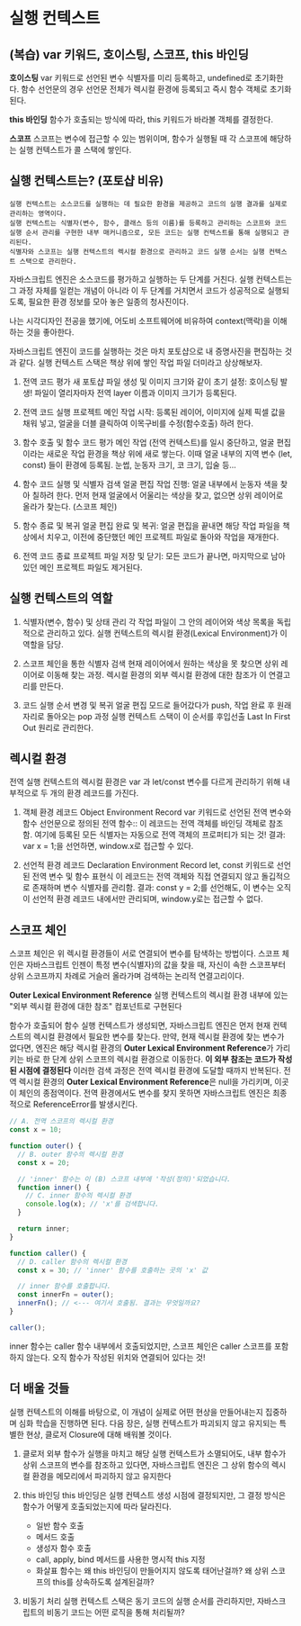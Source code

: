 # 실행 컨텍스트

## (복습) var 키워드, 호이스팅, 스코프, this 바인딩

**호이스팅**
var 키워드로 선언된 변수 식별자를 미리 등록하고, undefined로 초기화한다.
함수 선언문의 경우 선언문 전체가 렉시컬 환경에 등록되고 즉시 함수 객체로 초기화된다.

**this 바인딩**
함수가 호출되는 방식에 따라, this 키워드가 바라볼 객체를 결정한다.

**스코프**
스코프는 변수에 접근할 수 있는 범위이며, 함수가 실행될 때 각 스코프에 해당하는 실행 컨텍스트가 콜 스택에 쌓인다.

## 실행 컨텍스트는? (포토샵 비유)

```
실행 컨텍스트는 소스코드를 실행하는 데 필요한 환경을 제공하고 코드의 실행 결과를 실제로 관리하는 영역이다.
실행 컨텍스트는 식별자(변수, 함수, 클래스 등의 이름)를 등록하고 관리하는 스코프와 코드 실행 순서 관리를 구현한 내부 매커니즘으로, 모든 코드는 실행 컨텍스트를 통해 실행되고 관리된다.
식별자와 스코프는 실행 컨텍스트의 렉시컬 환경으로 관리하고 코드 실행 순서는 실행 컨텍스트 스택으로 관리한다.
```

자바스크립트 엔진은 소스코드를 평가하고 실행하는 두 단계를 거친다. 실행 컨텍스트는 그 과정 자체를 일컫는 개념이 아니라 이 두 단계를 거치면서 코드가 성공적으로 실행되도록, 필요한 환경 정보를 모아 놓은 일종의 청사진이다.

나는 시각디자인 전공을 했기에, 어도비 소프트웨어에 비유하여 context(맥락)을 이해하는 것을 좋아한다.

자바스크립트 엔진이 코드를 실행하는 것은 마치 포토샵으로 내 증명사진을 편집하는 것과 같다. 실행 컨텍스트 스택은 책상 위에 쌓인 작업 파일 더미라고 상상해보자.

1. 전역 코드 평가
   새 포토샵 파일 생성 및 이미지 크기와 같이 초기 설정:
   호이스팅 발생! 파일이 열리자마자 전역 layer 이름과 이미지 크기가 등록된다.

2. 전역 코드 실행
   프로젝트 메인 작업 시작:
   등록된 레이어, 이미지에 실제 픽셀 값을 채워 넣고, 얼굴을 더블 클릭하여 이목구비를 수정(함수호출) 하려 한다.

3. 함수 호출 및 함수 코드 평가
   메인 작업 (전역 컨텍스트)를 일시 중단하고, 얼굴 편집이라는 새로운 작업 환경을 책상 위에 새로 쌓는다. 이때 얼굴 내부의 지역 변수 (let, const) 들이 환경에 등록됨.
   눈썹, 눈동자 크기, 코 크기, 입술 등...

4. 함수 코드 실행 및 식별자 검색
   얼굴 편집 작업 진행: 얼굴 내부에서 눈동자 색을 찾아 칠하려 한다. 먼저 현재 얼굴에서 어울리는 색상을 찾고, 없으면 상위 레이어로 올라가 찾는다. (스코프 체인)

5. 함수 종료 및 복귀
   얼굴 편집 완료 및 복귀:
   얼굴 편집을 끝내면 해당 작업 파일을 책상에서 치우고, 이전에 중단했던 메인 프로젝트 파일로 돌아와 작업을 재개한다.

6. 전역 코드 종료
   프로젝트 파일 저장 및 닫기: 모든 코드가 끝나면, 마지막으로 남아있던 메인 프로젝트 파일도 제거된다.

## 실행 컨텍스트의 역할

1. 식별자(변수, 함수) 및 상태 관리
   각 작업 파일이 그 안의 레이어와 색상 목록을 독립적으로 관리하고 있다.
   실행 컨텍스트의 렉시컬 환경(Lexical Environment)가 이 역할을 담당.

2. 스코프 체인을 통한 식별자 검색
   현재 레이어에서 원하는 색상을 못 찾으면 상위 레이어로 이동해 찾는 과정.
   렉시컬 환경의 외부 렉시컬 환경에 대한 참조가 이 연결고리를 만든다.

3. 코드 실행 순서 변경 및 복귀
   얼굴 편집 모드로 들어갔다가 push, 작업 완료 후 원래 자리로 돌아오는 pop 과정
   실행 컨텍스트 스택이 이 순서를 후입선출 Last In First Out 원리로 관리한다.

## 렉시컬 환경

전역 실행 컨텍스트의 렉시컬 환경은 var 과 let/const 변수를 다르게 관리하기 위해 내부적으로 두 개의 환경 레코드를 가진다.

1. 객체 환경 레코드 Object Environment Record
   var 키워드로 선언된 전역 변수와 함수 선언문으로 정의된 전역 함수::
   이 레코드는 전역 객체를 바인딩 객체로 참조함. 여기에 등록된 모든 식별자는 자동으로 전역 객체의 프로퍼티가 되는 것!
   결과: var x = 1;을 선언하면, window.x로 접근할 수 있다.

2. 선언적 환경 레코드 Declaration Environment Record
   let, const 키워드로 선언된 전역 변수 및 함수 표현식
   이 레코드는 전역 객체와 직접 연결되지 않고 돌깁적으로 존재하며 변수 식별자를 관리함.
   결과: const y = 2;를 선언해도, 이 변수는 오직 이 선언적 환경 레코드 내에서만 관리되며, window.y로는 접근할 수 없다.

## 스코프 체인

스코프 체인은 위 렉시컬 환경들이 서로 연결되어 변수를 탐색하는 방법이다.
스코프 체인은 자바스크립트 인젠이 특정 변수(식별자)의 값을 찾을 때, 자신이 속한 스코프부터 상위 스코프까지 차례로 거슬러 올라가며 검색하는 논리적 연결고리이다.

**Outer Lexical Environment Reference**
실행 컨텍스트의 렉시컬 환경 내부에 있는 "외부 렉시컬 환경에 대한 참조" 컴포넌트로 구현된다

함수가 호출되어 함수 실행 컨텍스트가 생성되면, 자바스크립트 엔진은 먼저 현재 컨텍스트의 렉시컬 환경에서 필요한 변수를 찾는다. 만약, 현재 렉시컬 환경에 찾는 변수가 없다면, 엔진은 해당 렉시컬 환경의 **Outer Lexical Environment Reference**가 가리키는 바로 한 단계 상위 스코프의 렉시컬 환경으로 이동한다.
**이 외부 참조는 코드가 작성된 시점에 결정된다**
이러한 검색 과정은 전역 렉시컬 환경에 도달할 때까지 반복된다. 전역 렉시컬 환경의 **Outer Lexical Environment Reference**은 null을 가리키며, 이곳이 체인의 종점역이다. 전역 환경에서도 변수를 찾지 못하면 자바스크립트 엔진은 최종적으로 ReferenceError를 발생시킨다.

```js
// A. 전역 스코프의 렉시컬 환경
const x = 10;

function outer() {
  // B. outer 함수의 렉시컬 환경
  const x = 20;

  // 'inner' 함수는 이 (B) 스코프 내부에 '작성(정의)'되었습니다.
  function inner() {
    // C. inner 함수의 렉시컬 환경
    console.log(x); // 'x'를 검색합니다.
  }

  return inner;
}

function caller() {
  // D. caller 함수의 렉시컬 환경
  const x = 30; // 'inner' 함수를 호출하는 곳의 'x' 값

  // inner 함수를 호출합니다.
  const innerFn = outer();
  innerFn(); // <--- 여기서 호출됨. 결과는 무엇일까요?
}

caller();
```

inner 함수는 caller 함수 내부에서 호출되었지만, 스코프 체인은 caller 스코프를 포함하지 않는다. 오직 함수가 작성된 위치와 연결되어 있다는 것!

## 더 배울 것들

실행 컨텍스트의 이해를 바탕으로, 이 개념이 실제로 어떤 현상을 만들어내는지 집중하며 심화 학습을 진행하면 된다. 다음 장은, 실행 컨텍스트가 파괴되지 않고 유지되는 특별한 현상, 클로저 Closure에 대해 배워볼 것이다.

1. 클로저
   외부 함수가 실행을 마치고 해당 실행 컨텍스트가 소멸되어도, 내부 함수가 상위 스코프의 변수를 참조하고 있다면, 자바스크립트 엔진은 그 상위 함수의 렉시컬 환경을 메모리에서 파괴하지 않고 유지한다

2. this 바인딩
   this 바인딩은 실행 컨텍스트 생성 시점에 결정되지만, 그 결정 방식은 함수가 어떻게 호출되었는지에 따라 달라진다.

   - 일반 함수 호출
   - 메서드 호출
   - 생성자 함수 호출
   - call, apply, bind 메서드를 사용한 명시적 this 지정
   - 화살표 함수는 왜 this 바인딩이 만들어지지 않도록 태어난걸까? 왜 상위 스코프의 this를 상속하도록 설계된걸까?

3. 비동기 처리
   실행 컨텍스트 스택은 동기 코드의 실행 순서를 관리하지만, 자바스크립트의 비동기 코드는 어떤 로직을 통해 처리될까?
